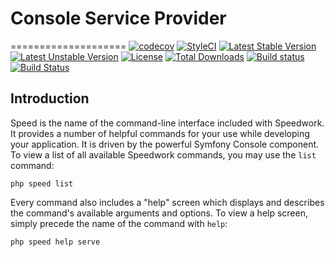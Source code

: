 # Console Service Provider
====================
[![codecov](https://codecov.io/gh/speedwork/console/branch/master/graph/badge.svg)](https://codecov.io/gh/speedwork/view)
[![StyleCI](https://styleci.io/repos/67978616/shield)](https://styleci.io/repos/67978616)
[![Latest Stable Version](https://poser.pugx.org/speedwork/console/v/stable)](https://packagist.org/packages/speedwork/console)
[![Latest Unstable Version](https://poser.pugx.org/speedwork/console/v/unstable)](https://packagist.org/packages/speedwork/console)
[![License](https://poser.pugx.org/speedwork/console/license)](https://packagist.org/packages/speedwork/console)
[![Total Downloads](https://poser.pugx.org/speedwork/console/downloads)](https://packagist.org/packages/speedwork/console)
[![Build status](https://ci.appveyor.com/api/projects/status/10aw52t4ga4kek27?svg=true)](https://ci.appveyor.com/project/2stech/console)
[![Build Status](https://travis-ci.org/speedwork/console.svg?branch=master)](https://travis-ci.org/speedwork/console)

## Introduction

Speed is the name of the command-line interface included with Speedwork. It provides a number of helpful commands for your use while developing your application. It is driven by the powerful Symfony Console component. To view a list of all available Speedwork commands, you may use the `list` command:

    php speed list

Every command also includes a "help" screen which displays and describes the command's available arguments and options. To view a help screen, simply precede the name of the command with `help`:

    php speed help serve
